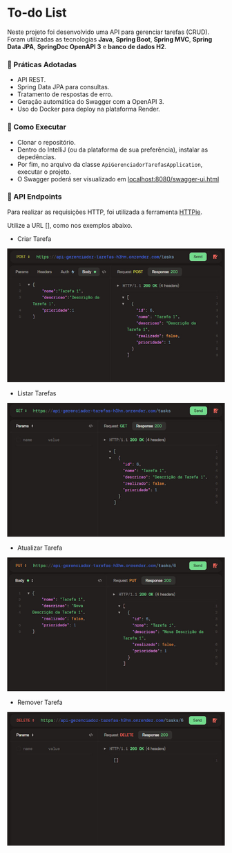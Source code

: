 <h1 align="left">To-do List</h1>

Neste projeto foi desenvolvido uma API para gerenciar tarefas (CRUD).
Foram utilizadas as tecnologias **Java**, **Spring Boot**, **Spring MVC**, **Spring Data JPA**, **SpringDoc OpenAPI 3** e **banco de dados H2**.

<h3 align="left">📌 Práticas Adotadas</h3>

- API REST.
- Spring Data JPA para consultas.
- Tratamento de respostas de erro.
- Geração automática do Swagger com a OpenAPI 3.
- Uso do Docker para deploy na plataforma Render.

<h3 align="left">📌 Como Executar</h3>

- Clonar o repositório.
- Dentro do IntelliJ (ou da plataforma de sua preferência), instalar as depedências.
- Por fim, no arquivo da classe `ApiGerenciadorTarefasApplication`, executar o projeto.
- O Swagger poderá ser visualizado em [localhost:8080/swagger-ui.html](http://localhost:8080/swagger-ui.html)

<h3 align="left">📌 API Endpoints</h3>

Para realizar as requisições HTTP, foi utilizada a ferramenta [HTTPie](https://httpie.io).
<p>Utilize a URL [], como nos exemplos abaixo.</p>

- Criar Tarefa

<img src=".github/to-do-list-POST.jpg">

- Listar Tarefas

<img src=".github/to-do-list-GET.jpg">

- Atualizar Tarefa

<img src=".github/to-do-list-PUT.jpg">

- Remover Tarefa

<img src=".github/to-do-list-DELETE.jpg">